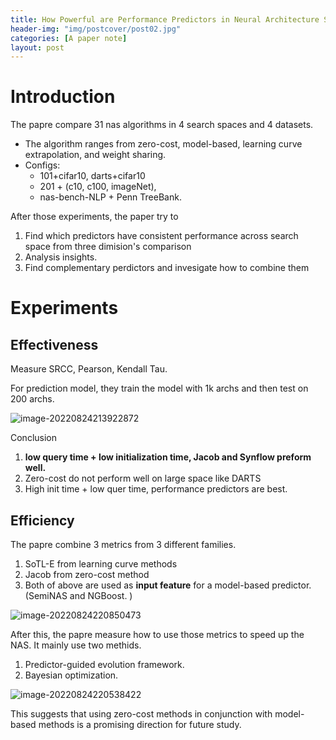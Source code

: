 ```yaml
---
title: How Powerful are Performance Predictors in Neural Architecture Search
header-img: "img/postcover/post02.jpg"
categories: [A paper note]
layout: post
---
```


# Introduction

The papre compare 31 nas algorithms in 4 search spaces and 4 datasets. 

- The algorithm ranges from zero-cost, model-based, learning curve extrapolation, and weight sharing.
- Configs: 
  - 101+cifar10,  darts+cifar10
  - 201 + (c10, c100, imageNet), 
  - nas-bench-NLP + Penn TreeBank.

After those experiments, the paper try to 

1. Find which predictors have consistent performance across search space from three dimision's comparison
2. Analysis insights.
3. Find complementary perdictors and invesigate how to combine them 

# Experiments

## Effectiveness

Measure SRCC, Pearson, Kendall Tau. 

For prediction model, they train the model with 1k archs and then test on 200 archs. 

![image-20220824213922872](https://github.com/NLGithubWP/tech-notebook/raw/master/img/a_img_store/image-20220824213922872.png)

Conclusion

1. **low query time + low initialization time, Jacob and Synflow preform well.** 
2. Zero-cost do not perform well on large space like DARTS
3. High init time + low quer time, performance predictors are best. 

## Efficiency

The papre combine 3 metrics from 3 different families. 

1. SoTL-E from learning curve methods
2. Jacob from zero-cost method
3. Both of above are used as **input feature** for a model-based predictor. (SemiNAS and NGBoost. )

![image-20220824220850473](https://github.com/NLGithubWP/tech-notebook/raw/master/img/a_img_store/image-20220824220850473.png)

After this, the papre measure how to use those metrics to speed up the NAS. It mainly use two methids.

1. Predictor-guided evolution framework. 
2. Bayesian optimization. 

![image-20220824220538422](https://github.com/NLGithubWP/tech-notebook/raw/master/img/a_img_store/image-20220824220538422.png)

This suggests that using zero-cost methods in conjunction with model-based methods is a promising direction for future study.

